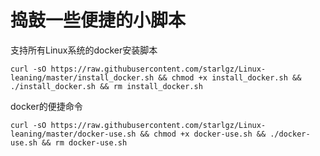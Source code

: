 #  捣鼓一些便捷的小脚本
支持所有Linux系统的docker安装脚本
```
curl -sO https://raw.githubusercontent.com/starlgz/Linux-leaning/master/install_docker.sh && chmod +x install_docker.sh && ./install_docker.sh && rm install_docker.sh

```
docker的便捷命令
```
curl -sO https://raw.githubusercontent.com/starlgz/Linux-leaning/master/docker-use.sh && chmod +x docker-use.sh && ./docker-use.sh && rm docker-use.sh

```
